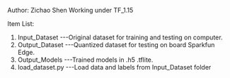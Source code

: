 Author: Zichao Shen
Working under TF_1.15

Item List:
1.  Input_Dataset           ---Original dataset for training and testing on computer.
2.  Output_Dataset          ---Quantized dataset for testing on board Sparkfun Edge.
3.  Output_Models           ---Trained models in .h5 .tflite.
4.  load_dataset.py         ---Load data and labels from Input_Dataset folder